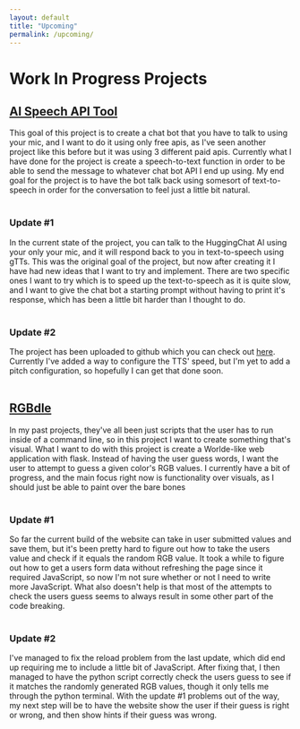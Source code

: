 ```yaml
---
layout: default
title: "Upcoming"
permalink: /upcoming/
---
```


<h1>Work In Progress Projects</h1>

<h2><u>AI Speech API Tool</u></h2>
This goal of this project is to create a chat bot that you have to talk to using your mic, and I want to do it using only free apis, as I've seen another project like this before but it was using 3 different paid apis. Currently what I have done for the project is create a speech-to-text function in order to be able to send the message to whatever chat bot API I end up using. My end goal for the project is to have the bot talk back using somesort of text-to-speech in order for the conversation to feel just a little bit natural.<br><br>
<h3>Update #1</h3>
In the current state of the project, you can talk to the HuggingChat AI using your only your mic, and it will respond back to you in text-to-speech using gTTs. This was the original goal of the project, but now after creating it I have had new ideas that I want to try and implement. There are two specific ones I want to try which is to speed up the text-to-speech as it is quite slow, and I want to give the chat bot a starting prompt without having to print it's response, which has been a little bit harder than I thought to do.
<br>
<br>
<h3>Update #2</h3>
The project has been uploaded to github which you can check out <u><a href="https://github.com/janGithub122/AudioChatbot" target="_blank">here</a></u>. Currently I've added a way to configure the TTS' speed, but I'm yet to add a pitch configuration, so hopefully I can get that done soon.<br><br>

<h2><u>RGBdle</u></h2>
In my past projects, they've all been just scripts that the user has to run inside of a command line, so in this project I want to create something that's visual. What I want to do with this project is create a Worlde-like web application with flask. Instead of having the user guess words, I want the user to attempt to guess a given color's RGB values. I currently have a bit of progress, and the main focus right now is functionality over visuals, as I should just be able to paint over the bare bones<br><br>
<h3>Update #1</h3>
So far the current build of the website can take in user submitted values and save them, but it's been pretty hard to figure out how to take the users value and check if it equals the random RGB value. It took a while to figure out how to get a users form data without refreshing the page since it required JavaScript, so now I'm not sure whether or not I need to write more JavaScript. What also doesn't help is that most of the attempts to check the users guess seems to always result in some other part of the code breaking.<br><br>
<h3>Update #2</h3>
I've managed to fix the reload problem from the last update, which did end up requiring me to include a little bit of JavaScript. After fixing that, I then managed to have the python script correctly check the users guess to see if it matches the randomly generated RGB values, though it only tells me through the python terminal. With the update #1 problems out of the way, my next step will be to have the website show the user if their guess is right or wrong, and then show hints if their guess was wrong.

